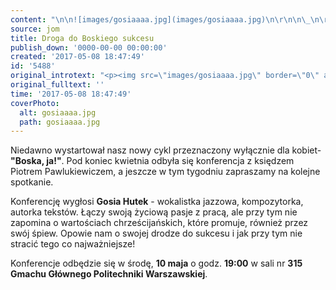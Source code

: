 ```yaml
---
content: "\n\n![images/gosiaaaa.jpg](images/gosiaaaa.jpg)\n\r\n\n\_\n\r\n\nNiedawno wystartował nasz nowy cykl przeznaczony wyłącznie dla kobiet- **\"Boska, ja!\"**. Pod koniec kwietnia odbyła się konferencja z księdzem Piotrem Pawlukiewiczem, a jeszcze w tym tygodniu zapraszamy na kolejne spotkanie.\n\r\n\nKonferencję wygłosi **Gosia Hutek** - wokalistka jazzowa, kompozytorka, autorka tekstów. Łączy swoją życiową pasje z pracą, ale przy tym nie zapomina o wartościach chrześcijańskich, które promuje, również przez swój śpiew. \n Opowie nam o swojej drodze do sukcesu i jak przy tym nie stracić tego co najważniejsze!\n \n Konferencje odbędzie się w środę, **10 maja** o godz. **19:00** w sali nr **315 Gmachu Głównego Politechniki Warszawskiej**.\n\n"
source: jom
title: Droga do Boskiego sukcesu
publish_down: '0000-00-00 00:00:00'
created: '2017-05-08 18:47:49'
id: '5488'
original_introtext: "<p><img src=\"images/gosiaaaa.jpg\" border=\"0\" alt=\"\" width=\"539\" height=\"205\" /></p>\r\n<p style=\"text-align: justify;\">\_</p>\r\n<p style=\"text-align: justify;\">Niedawno wystartował nasz nowy cykl przeznaczony wyłącznie dla kobiet- <strong>\"Boska, ja!\"</strong>. Pod koniec kwietnia odbyła się konferencja z księdzem Piotrem Pawlukiewiczem, a jeszcze w tym tygodniu zapraszamy na kolejne spotkanie.</p>\r\n<p style=\"text-align: justify;\"><span class=\"_4n-j _fbReactionComponent__eventDetailsContentTags fsl\" data-testid=\"event-permalink-details\">Konferencję wygłosi <strong>Gosia Hutek</strong> - wokalistka jazzowa, kompozytorka, autorka tekstów. Łączy swoją życiową pasje z pracą, ale przy tym nie zapomina o wartościach chrześcijańskich, które promuje, również przez swój śpiew. <br /> Opowie nam o swojej drodze do sukcesu i jak przy tym nie stracić tego co najważniejsze!<br /> <br /> Konferencje odbędzie się w środę, <strong>10 maja</strong> o godz. <strong>19:00</strong> w sali nr <strong>315 Gmachu Głównego Politechniki Warszawskiej</strong>.<br /></span></p>"
original_fulltext: ''
time: '2017-05-08 18:47:49'
coverPhoto:
  alt: gosiaaaa.jpg
  path: gosiaaaa.jpg
---
```

Niedawno wystartował nasz nowy cykl przeznaczony wyłącznie dla kobiet- **"Boska, ja!"**. Pod koniec kwietnia odbyła się konferencja z księdzem Piotrem Pawlukiewiczem, a jeszcze w tym tygodniu zapraszamy na kolejne spotkanie.


Konferencję wygłosi **Gosia Hutek** - wokalistka jazzowa, kompozytorka, autorka tekstów. Łączy swoją życiową pasje z pracą, ale przy tym nie zapomina o wartościach chrześcijańskich, które promuje, również przez swój śpiew. 
 Opowie nam o swojej drodze do sukcesu i jak przy tym nie stracić tego co najważniejsze!
 
 Konferencje odbędzie się w środę, **10 maja** o godz. **19:00** w sali nr **315 Gmachu Głównego Politechniki Warszawskiej**.



<!--{{json:{"created_date":"2017-05-08 18:47:49","publish_down":"0000-00-00 00:00:00","id":"5488"}}}-->